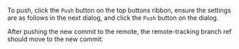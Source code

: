 

To push, click the `Push` button on the top buttons ribbon, ensure the settings are as follows in the next dialog, and click the `Push` button on the dialog.

<pic eager src="{{baseUrl}}/gitAndGithub/push/images/sourcetreePushDialog.png" height="150" />
<p/>

After pushing the new commit to the remote, the remote-tracking branch ref should move to the new commit:

<pic src="images/sourcetreeAfterPushing.png" width="500" />
